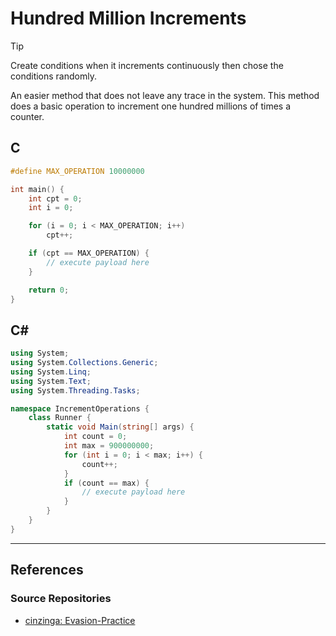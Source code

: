 # Hundred Million Increments

> [!TIP]
> Create conditions when it increments continuously then chose the conditions randomly.

An easier method that does not leave any trace in the system. This method does a basic operation to increment one hundred millions of times a counter.

## C

```c
#define MAX_OPERATION 10000000

int main() {
	int cpt = 0;
	int i = 0;

	for (i = 0; i < MAX_OPERATION; i++)
		cpt++;

	if (cpt == MAX_OPERATION) {
		// execute payload here
	}

	return 0;
}
```

## C\#

```cs
using System;
using System.Collections.Generic;
using System.Linq;
using System.Text;
using System.Threading.Tasks;

namespace IncrementOperations {
    class Runner {
        static void Main(string[] args) {
            int count = 0;
            int max = 900000000;
            for (int i = 0; i < max; i++) {
                count++;
            }
            if (count == max) {
                // execute payload here
            }
        }
    }
}
```

---
## References

### Source Repositories

- [cinzinga: Evasion-Practice](https://github.com/cinzinga/Evasion-Practice)